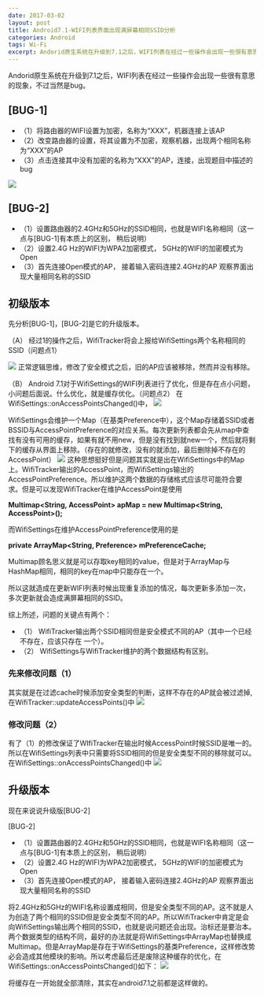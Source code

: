 ```yaml
---
date: 2017-03-02
layout: post
title: Android7.1-WIFI列表界面出现满屏幕相同SSID分析
categories: Android
tags: Wi-Fi
excerpt: Andorid原生系统在升级到7.1之后，WIFI列表在经过一些操作会出现一些很有意思的现象，不过当然是bug。
---
```

Andorid原生系统在升级到7.1之后，WIFI列表在经过一些操作会出现一些很有意思的现象，不过当然是bug。
## **[BUG-1]**

* （1）将路由器的WIFI设置为加密，名称为“XXX”，机器连接上该AP
* （2）改变路由器的设置，将其设置为不加密，观察机器，出现两个相同名称为“XXX”的AP
* （3）点击连接其中没有加密的名称为“XXX”的AP，连接，出现题目中描述的bug

![](/blog/assets/wifi/wifisettings-redundant-ssid.png)

## **[BUG-2]**

* （1）设置路由器的2.4GHz和5GHz的SSID相同，也就是WIFI名称相同（这一点与\[BUG-1\]有本质上的区别， 稍后说明）
* （2）设置2.4G Hz的WIFI为WPA2加密模式， 5GHz的WIFI的加密模式为Open
* （3）首先连接Open模式的AP， 接着输入密码连接2.4GHz的AP 观察界面出现大量相同名称的SSID

## **初级版本**
先分析[BUG-1]，[BUG-2]是它的升级版本。

（A） 经过1的操作之后，WifiTracker将会上报给WifiSettings两个名称相同的SSID（问题点1）

![](/blog/assets/wifi/wifisettings-redundant-ssid-1.png)
正常逻辑思维，修改了安全模式之后，旧的AP应该被移除，然而并没有移除。

（B） Android 7.1对于WifiSettings的WIFI列表进行了优化，但是存在点小问题，小问题后面说。什么优化，就是缓存优化。（问题点2）
在WifiSettings::onAccessPointsChanged()中，
![](/blog/assets/wifi/wifisettings-redundant-ssid-onaccesspointschange.png)

WifiSettings会维护一个Map（在基类Preference中），这个Map存储着SSID或者BSSID与AccessPointPreference的对应关系。每次更新列表都会先从map中查找有没有可用的缓存，如果有就不用new，但是没有找到就new一个，然后就将剩下的缓存从界面上移除。（存在的就修改，没有的就添加，最后删除掉不存在的AccessPoint）
![](/blog/assets/wifi/wifisettings-redundant-ssid-onaccesspointschange-1.png)
这种思想挺好但是问题其实就是出在WifiSettings中的Map上。WifiTracker输出的AccessPoint，而WifiSettings输出的AccessPointPreference。所以维护这两个数据的存储格式应该尽可能符合要求。但是可以发现WifiTracker在维护AccessPoint是使用

**Multimap<String, AccessPoint> apMap = new Multimap<String, AccessPoint>();**

而WifiSettings在维护AccessPointPreference使用的是

**private ArrayMap<String, Preference> mPreferenceCache;**

Multimap顾名思义就是可以存取key相同的value，但是对于ArrayMap与HashMap相同，相同的key在map中只能存在一个。

所以这就造成在更新WIFI列表时候出现重复添加的情况，每次更新多添加一次，多次更新就会造成满屏幕相同的SSID。

综上所述，问题的关键点有两个：
* （1） WifiTracker输出两个SSID相同但是安全模式不同的AP（其中一个已经不存在，应该只存在 一个）。
* （2） WifiSettings与WifiTracker维护的两个数据结构有区别。

### 先来修改问题（1）

其实就是在过滤cache时候添加安全类型的判断，这样不存在的AP就会被过滤掉,在WifiTracker::updateAccessPoints()中
![](/blog/assets/wifi/wifisettings-redundant-ssid-wifitracker.png)

### 修改问题（2）

有了（1）的修改保证了WIfiTracker在输出时候AccessPoint时候SSID是唯一的。所以在WifiSettings列表中只需要将SSID相同的但是安全类型不同的移除就可以。
在WifiSettings::onAccessPointsChanged()中
![](/blog/assets/wifi/wifisettings-redundant-ssid-onaccesspointschange-2.png)

## **升级版本**
现在来说说升级版[BUG-2]

[BUG-2]
* （1）设置路由器的2.4GHz和5GHz的SSID相同，也就是WIFI名称相同（这一点与[BUG-1]有本质上的区别， 稍后说明）
* （2）设置2.4G Hz的WIFI为WPA2加密模式， 5GHz的WIFI的加密模式为Open
* （3）首先连接Open模式的AP， 接着输入密码连接2.4GHz的AP 观察界面出现大量相同名称的SSID

将2.4GHz和5GHz的WIFI名称设置成相同，但是安全类型不同的AP。这不就是人为创造了两个相同的SSID但是安全类型不同的AP。所以WifiTracker中肯定是会向WifiSettings输出两个相同的SSID，也就是说问题还会出现。治标还是要治本。两个数据类型的结构不同，最好的办法就是将WifiSettings中ArrayMap也替换成Multimap。但是ArrayMap是存在于WifiSettings的基类Preference，这样修改势必会造成其他模块的影响。所以考虑最后还是废除这种缓存的优化，在WifiSettings::onAccessPointsChanged()如下：
![](/blog/assets/wifi/wifisettings-redundant-ssid-onaccesspointschange-3.png)

将缓存在一开始就全部清除，其实在android7.1之前都是这样做的。




